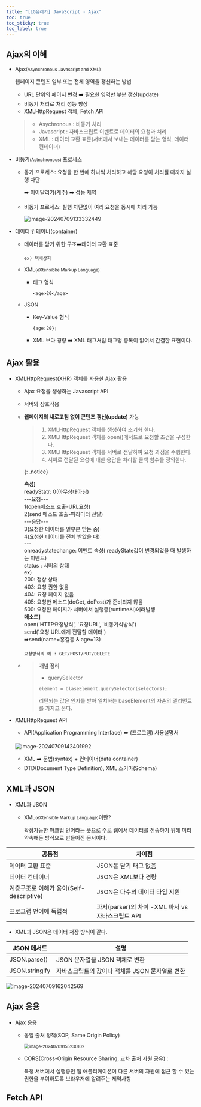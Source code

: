 ```yaml
---
title: "[LG유레카] JavaScript - Ajax"
toc: true
toc_sticky: true
toc_label: true
---
```


## Ajax의 이해

- Ajax<small>(Asynchronous Javascript and XML)</small>

  웹페이지 콘텐츠 일부 또는 전체 영역을 갱신하는 방법

  - URL 단위의 페이지 변경 ➡️ 필요한 영역만 부분 갱신(update)
  - 비동기 처리로 처리 성능 향상
  - <span class="hlm">XMLHttpRequest</span> 객체, Fetch API

  > - Asychronous : 비동기 처리
  > - Javascript : 자바스크립트 이벤트로 데이터의 요청과 처리
  > - XML : 데이터 교환 표준(서버에서 보내는 데이터를 담는 형식, 데이터 컨테이너) 

- 비동기<small>(Astnchronous) </small>프로세스

  - 동기 프로세스: 요청을 한 번에 하나씩 처리하고 해당 요청이 처리될 때까지 실행 차단 

    ➡️ 이어달리기(계주) ➡️ 성능 제약

  - 비동기 프로세스: 실행 차단없이 여러 요청을 동시에 처리 가능

    ![image-20240709133332449](/../../images/2024-07-09-Ajax/image-20240709133332449.png)

- 데이터 컨테이너(container)

  - 데이터를 담기 위한 구조➡️데이터 교환 표준 

    `ex) 택배상자`

  - XML<small>(eXtensibke Markup Language)</small>

    - 태그 형식

      `<age>20</age>`

  - JSON

    - Key-Value 형식 

      `{age:20};`

    - XML 보다 경량 ➡️ XML 태그처럼 태그명 중복이 없어서 간결한 표현이다.

## Ajax 활용

- <span class="hlm">XMLHttpRequest(XHR)</span> 객체를 사용한 Ajax 활용

  - Ajax 요청을 생성하는 Javascript API

  - 서버와 상호작용

  - **웹페이지의 새로고침 없이 콘텐츠 갱신(update)** 가능

    > 1. XMLHttpRequest 객체를 생성하여 초기화 한다.
    > 2. XMLHttpRequest  객체를 open()메서드로 요청할 조건을 구성한다.
    > 3. XMLHttpRequest 객체를 서버로 전달하여 요청 과정을 수행한다.
    > 4. 서버로 전달된 요청에 대한 응답을 처리할 콜백 함수를 정의한다.

    {: .notice}

    <b>속성]</b><br>
    readyStatr: 0(아무상태아님)<br>
    		---요청---<br>
    		1(open메소드 호출-URL요청)<br>
    		2(send 메소드 호출-파라미터 전달)<br>
    		---응답---<br>
    		3(요청한 데이터를 일부분 받는 중)<br>
    		4(요청한 데이터를 전체 받았을 때)<br>
    		---<br>
    onreadystatechange: 이벤트 속성( readyState값이 변경되었을 때 발생하는 이벤트)<br>
    status : 서버의 상태<br>
    	ex)<br>
    	200: 정상 상태<br>
    	403: 요청 권한 없음<br>
    	404: 요청 페이지 없음<br>
    	405: 요청한 메소드(doGet, doPost)가 준비되지 않음<br>
    	500: 요청한 페이지가 서버에서 실행중(runtime시)에러발생<br>
    <b>메소드]</b><br>
    open('HTTP요청방식', '요청URL', '비동기식방식')<br>
    send('요청 URL에게 전달할 데이터')<br>
    ➡️send(name=홍길동 & age=13)<br>

    `요청방식의 예 : GET/POST/PUT/DELETE`

    

  - >**개념 정리**
    >
    >- querySelector
    >
    >  `element = blaseElement.querySelector(selectors);`
    >
    >  리턴되는 값은 인자를 받아 일치하는 baseElement의 자손의 엘리먼트를 가지고 온다.

- XMLHttpRequest API

  - API(Application Programming Interface) ➡️ (프로그램) 사용설명서

  ![image-20240709142401992](/../../images/2024-07-09-Ajax/image-20240709142401992.png)
  - XML ➡️ 문법(syntax) + 컨테이너(data container)
  - DTD(Document Type Definition), XML 스키마(Schema)

## XML과 JSON

- XML과 JSON

  - XML<small>(eXtensible Markup Language)</small>이란?

    확장가능한 마크업 언어라는 뜻으로 주로 웹에서 데이터를 전송하기 위해 미리 약속해둔 방식으로 만들어진 문서이다.

| 공통점                                   | 차이점                                            |
| ---------------------------------------- | ------------------------------------------------- |
| 데이터 교환 표준                         | JSON은 닫기 태그 없음                             |
| 데이터 컨테이너                          | JSON은 XML보다 경량                               |
| 계층구조로 이해가 용이(Self-descriptive) | JSON은 다수의 데이터 타입 지원                    |
| 프로그램 언어에 독립적                   | 파서(parser)의 차이 -XML 파서 vs 자바스크립트 API |

- XML과 JSON은 데이터 저장 방식이 같다.



| JSON 메서드    | 설명                                            |
| -------------- | ----------------------------------------------- |
| JSON.parse()   | JSON 문자열을 JSON 객체로 변환                  |
| JSON.stringify | 자바스크립트의 값이나 객체를 JSON 문자열로 변환 |

![image-20240709162042569](/../../images/2024-07-09-Ajax/image-20240709162042569.png)

## Ajax  응용

- Ajax 응용

  - 동일 출처 정책(SOP, Same Origin Policy)

    <img src="/../../images/2024-07-09-Ajax/image-20240709155230102.png" alt="image-20240709155230102" style="zoom:80%;" />

  - CORS(Cross-Origin Resource Sharing, 교차 출처 자원 공유) :

    특정 서버에서 실행중인 웹 애플리케이션이 다른 서버의 자원에 접근 할 수 있는 권한을 부여하도록 브라우저에 알려주는 제약사항

## Fetch API

